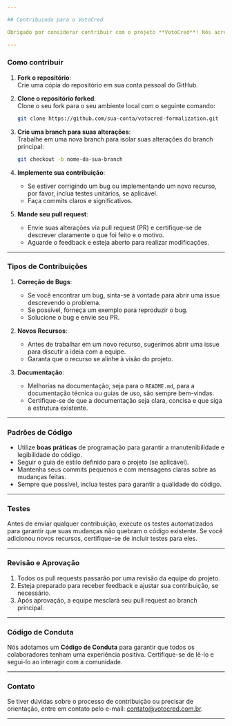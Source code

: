 ```yaml
---

## Contribuindo para o VotoCred

Obrigado por considerar contribuir com o projeto **VotoCred**! Nós acreditamos que a colaboração aberta é fundamental para melhorar nossas soluções e expandir o impacto que podemos ter no mercado de microcrédito. Siga as instruções abaixo para garantir que sua contribuição esteja alinhada com nossos padrões e seja avaliada rapidamente.

---
```


### Como contribuir

1. **Fork o repositório**:  
   Crie uma cópia do repositório em sua conta pessoal do GitHub.

2. **Clone o repositório forked**:  
   Clone o seu fork para o seu ambiente local com o seguinte comando:

   ```bash
   git clone https://github.com/sua-conta/votocred-formalization.git
   ```

3. **Crie uma branch para suas alterações**:  
   Trabalhe em uma nova branch para isolar suas alterações do branch principal:

   ```bash
   git checkout -b nome-da-sua-branch
   ```

4. **Implemente sua contribuição**:
   - Se estiver corrigindo um bug ou implementando um novo recurso, por favor, inclua testes unitários, se aplicável.
   - Faça commits claros e significativos.

5. **Mande seu pull request**:
   - Envie suas alterações via pull request (PR) e certifique-se de descrever claramente o que foi feito e o motivo.
   - Aguarde o feedback e esteja aberto para realizar modificações.

---

### Tipos de Contribuições

1. **Correção de Bugs**:
   - Se você encontrar um bug, sinta-se à vontade para abrir uma issue descrevendo o problema.
   - Se possível, forneça um exemplo para reproduzir o bug.
   - Solucione o bug e envie seu PR.

2. **Novos Recursos**:
   - Antes de trabalhar em um novo recurso, sugerimos abrir uma issue para discutir a ideia com a equipe.
   - Garanta que o recurso se alinhe à visão do projeto.

3. **Documentação**:
   - Melhorias na documentação, seja para o `README.md`, para a documentação técnica ou guias de uso, são sempre bem-vindas.
   - Certifique-se de que a documentação seja clara, concisa e que siga a estrutura existente.

---

### Padrões de Código

- Utilize **boas práticas** de programação para garantir a manutenibilidade e legibilidade do código.
- Seguir o guia de estilo definido para o projeto (se aplicável).
- Mantenha seus commits pequenos e com mensagens claras sobre as mudanças feitas.
- Sempre que possível, inclua testes para garantir a qualidade do código.

---

### Testes

Antes de enviar qualquer contribuição, execute os testes automatizados para garantir que suas mudanças não quebram o código existente. Se você adicionou novos recursos, certifique-se de incluir testes para eles.

---

### Revisão e Aprovação

1. Todos os pull requests passarão por uma revisão da equipe do projeto.
2. Esteja preparado para receber feedback e ajustar sua contribuição, se necessário.
3. Após aprovação, a equipe mesclará seu pull request ao branch principal.

---

### Código de Conduta

Nós adotamos um **Código de Conduta** para garantir que todos os colaboradores tenham uma experiência positiva. Certifique-se de lê-lo e segui-lo ao interagir com a comunidade.

---

### Contato

Se tiver dúvidas sobre o processo de contribuição ou precisar de orientação, entre em contato pelo e-mail: [contato@votocred.com.br](mailto:contato@votocred.com.br).

---
